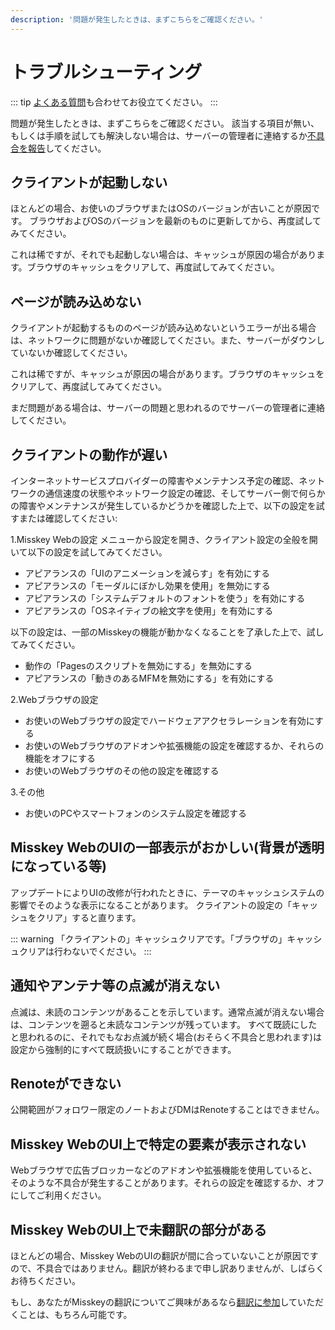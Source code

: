 ```yaml
---
description: '問題が発生したときは、まずこちらをご確認ください。'
---
```


# トラブルシューティング
::: tip
[よくある質問](./faq.md)も合わせてお役立てください。
:::

問題が発生したときは、まずこちらをご確認ください。
該当する項目が無い、もしくは手順を試しても解決しない場合は、サーバーの管理者に連絡するか[不具合を報告](./report-issue)してください。

## クライアントが起動しない
ほとんどの場合、お使いのブラウザまたはOSのバージョンが古いことが原因です。
ブラウザおよびOSのバージョンを最新のものに更新してから、再度試してみてください。

これは稀ですが、それでも起動しない場合は、キャッシュが原因の場合があります。ブラウザのキャッシュをクリアして、再度試してみてください。

## ページが読み込めない
クライアントが起動するもののページが読み込めないというエラーが出る場合は、ネットワークに問題がないか確認してください。また、サーバーがダウンしていないか確認してください。

これは稀ですが、キャッシュが原因の場合があります。ブラウザのキャッシュをクリアして、再度試してみてください。

まだ問題がある場合は、サーバーの問題と思われるのでサーバーの管理者に連絡してください。

## クライアントの動作が遅い
インターネットサービスプロバイダーの障害やメンテナンス予定の確認、ネットワークの通信速度の状態やネットワーク設定の確認、そしてサーバー側で何らかの障害やメンテナンスが発生しているかどうかを確認した上で、以下の設定を試すまたは確認してください:

1.Misskey Webの設定
メニューから設定を開き、クライアント設定の全般を開いて以下の設定を試してみてください。

- アピアランスの「UIのアニメーションを減らす」を有効にする
- アピアランスの「モーダルにぼかし効果を使用」を無効にする
- アピアランスの「システムデフォルトのフォントを使う」を有効にする
- アピアランスの「OSネイティブの絵文字を使用」を有効にする

以下の設定は、一部のMisskeyの機能が動かなくなることを了承した上で、試してみてください。

- 動作の「Pagesのスクリプトを無効にする」を無効にする
- アピアランスの「動きのあるMFMを無効にする」を有効にする

2.Webブラウザの設定
- お使いのWebブラウザの設定でハードウェアアクセラレーションを有効にする
- お使いのWebブラウザのアドオンや拡張機能の設定を確認するか、それらの機能をオフにする
- お使いのWebブラウザのその他の設定を確認する

3.その他
- お使いのPCやスマートフォンのシステム設定を確認する

## Misskey WebのUIの一部表示がおかしい(背景が透明になっている等)
アップデートによりUIの改修が行われたときに、テーマのキャッシュシステムの影響でそのような表示になることがあります。
クライアントの設定の「キャッシュをクリア」すると直ります。

::: warning
「クライアントの」キャッシュクリアです。「ブラウザの」キャッシュクリアは行わないでください。
:::

## 通知やアンテナ等の点滅が消えない
点滅は、未読のコンテンツがあることを示しています。通常点滅が消えない場合は、コンテンツを遡ると未読なコンテンツが残っています。
すべて既読にしたと思われるのに、それでもなお点滅が続く場合(おそらく不具合と思われます)は設定から強制的にすべて既読扱いにすることができます。

## Renoteができない
公開範囲がフォロワー限定のノートおよびDMはRenoteすることはできません。

## Misskey WebのUI上で特定の要素が表示されない
Webブラウザで広告ブロッカーなどのアドオンや拡張機能を使用していると、そのような不具合が発生することがあります。それらの設定を確認するか、オフにしてご利用ください。

## Misskey WebのUI上で未翻訳の部分がある
ほとんどの場合、Misskey WebのUIの翻訳が間に合っていないことが原因ですので、不具合ではありません。翻訳が終わるまで申し訳ありませんが、しばらくお待ちください。

もし、あなたがMisskeyの翻訳についてご興味があるなら[翻訳に参加](./misskey)していただくことは、もちろん可能です。
